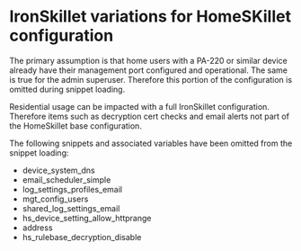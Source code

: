 # IronSkillet variations for HomeSKillet configuration

The primary assumption is that home users with a PA-220 or similar device
already have their management port configured and operational. The same
is true for the admin superuser. Therefore this portion of the configuration
is omitted during snippet loading.

Residential usage can be impacted with a full IronSkillet configuration.
Therefore items such as decryption cert checks and email alerts not part
of the HomeSkillet base configuration.

The following snippets and associated variables have been omitted from the
snippet loading:

* device_system_dns
* email_scheduler_simple
* log_settings_profiles_email
* mgt_config_users
* shared_log_settings_email
* hs_device_setting_allow_httprange
* address
* hs_rulebase_decryption_disable

  
    
   


